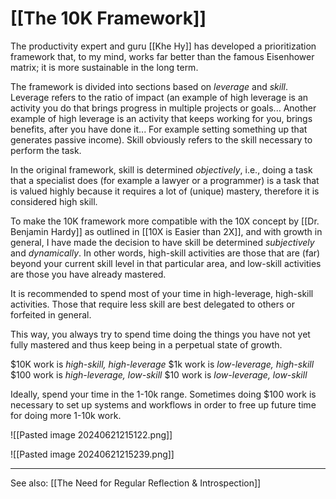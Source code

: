 # [[The 10K Framework]]

The productivity expert and guru [[Khe Hy]] has developed a prioritization framework that, to my mind, works far better than the famous Eisenhower matrix; it is more sustainable in the long term. 

The framework is divided into sections based on *leverage* and *skill*. Leverage refers to the ratio of impact (an example of high leverage is an activity you do that brings progress in multiple projects or goals... Another example of high leverage is an activity that keeps working for you, brings benefits, after you have done it... For example setting something up that generates passive income). Skill obviously refers to the skill necessary to perform the task.

In the original framework, skill is determined *objectively*, i.e., doing a task that a specialist does (for example a lawyer or a programmer) is a task that is valued highly because it requires a lot of (unique) mastery, therefore it is considered high skill.

To make the 10K framework more compatible with the 10X concept by [[Dr. Benjamin Hardy]] as outlined in [[10X is Easier than 2X]], and with growth in general, I have made the decision to have skill be determined *subjectively* and *dynamically*. In other words, high-skill activities are those that are (far) beyond your current skill level in that particular area, and low-skill activities are those you have already mastered. 

It is recommended to spend most of your time in high-leverage, high-skill activities. Those that require less skill are best delegated to others or forfeited in general.

This way, you always try to spend time doing the things you have not yet fully mastered and thus keep being in a perpetual state of growth.

$10K work is *high-skill, high-leverage*
$1k work is *low-leverage, high-skill*
$100 work is *high-leverage, low-skill*
$10 work is *low-leverage, low-skill*

Ideally, spend your time in the 1-10k range. Sometimes doing $100 work is necessary to set up systems and workflows in order to free up future time for doing more 1-10k work.

![[Pasted image 20240621215122.png]]

![[Pasted image 20240621215239.png]]

---

See also: [[The Need for Regular Reflection & Introspection]]